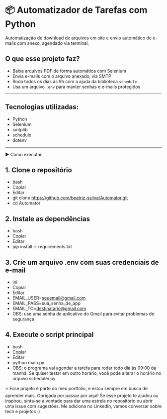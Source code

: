 # 📦 Automatizador de Tarefas com Python

Automatização de download de arquivos em site e envio automático de e-mails com anexo, agendado via terminal.

## O que esse projeto faz?

- Baixa arquivos PDF de forma automática com Selenium  
- Envia e-mails com o arquivo anexado, via SMTP  
- Roda todos os dias às 9h com a ajuda da biblioteca `schedule`  
- Usa um arquivo `.env` para manter senhas e e-mails protegidos

---

## Tecnologias utilizadas:
- Python
- Selenium
- smtplib
- schedule
- dotenv

---

▶️ Como executar
## 1. Clone o repositório
- bash
- Copiar
- Editar
- git clone https://github.com/beatriz-ssilva/Automator.git
- cd Automator
## 2. Instale as dependências
- bash
- Copiar
- Editar
- pip install -r requirements.txt
## 3. Crie um arquivo .env com suas credenciais de e-mail
- ini
- Copiar
- Editar
- EMAIL_USER=seuemail@gmail.com
- EMAIL_PASS=sua_senha_de_app
- EMAIL_TO=destinatario@gmail.com
- OBS: use uma senha de aplicativo do Gmail para evitar problemas de segurança
## 4. Execute o script principal
- bash
- Copiar
- Editar
- python main.py
- OBS: o programa vai agendar a tarefa para rodar todo dia às 09:00 da manhã. Se quiser testar em outro horário, você pode alterar o horário no arquivo scheduler.py


⭐ Esse projeto é parte do meu portfólio, e estou sempre em busca de aprender mais. Obrigada por passar por aqui!
Se esse projeto te ajudou ou inspirou, sinta-se à vontade para dar uma estrela no repositório ou abrir uma issue com sugestões. Me adiciona no LinkedIn, vamos conversar sobre tech e projetos :) 
